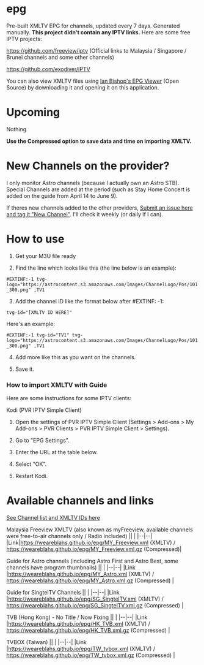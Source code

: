 # epg
Pre-built XMLTV EPG for channels, updated every 7 days. Generated manually.
**This project didn't contain any IPTV links.** Here are some free IPTV projects:

https://github.com/freeview/iptv (Official links to Malaysia / Singapore / Brunei channels and some other channels)

https://github.com/exodiver/IPTV

You can also view XMLTV files using [Ian Bishop's EPG Viewer](http://xmltvview.birtles.org.uk/epgviewer.html) (Open Source) by downloading it and opening it on this application.

# Upcoming

Nothing

**Use the Compressed option to save data and time on importing XMLTV.**

# New Channels on the provider?

I only monitor Astro channels (because I actually own an Astro STB). Special Channels are added at the period (such as Stay Home Concert is added on the guide from April 14 to June 9).

If theres new channels added to the other providers, [Submit an issue here and tag it "New Channel"](https://github.com/weareblahs/epg/issues/new). I'll check it weekly (or daily if I can).

# How to use
1. Get your M3U file ready

2. Find the line which looks like this (the line below is an example):

`#EXTINF:-1 tvg-logo="https://astrocontent.s3.amazonaws.com/Images/ChannelLogo/Pos/101_300.png" ,TV1`

3. Add the channel ID like the format below after #EXTINF: -1:

`tvg-id="[XMLTV ID HERE]" `

Here's an example:

`#EXTINF:-1 tvg-id="TV1" tvg-logo="https://astrocontent.s3.amazonaws.com/Images/ChannelLogo/Pos/101_300.png" ,TV1`

4. Add more like this as you want on the channels.

5. Save it.

### How to import XMLTV with Guide

Here are some instructions for some IPTV clients:

Kodi (PVR IPTV Simple Client)

1. Open the settings of PVR IPTV Simple Client (Settings > Add-ons > My Add-ons > PVR Clients > PVR IPTV Simple Client > Settings).

2. Go to "EPG Settings".

3. Enter the URL at the table below.

4. Select "OK".

5. Restart Kodi.




# Available channels and links

[See Channel list and XMLTV IDs here](https://github.com/weareblahs/epg/blob/master/misc/channel_list.md)

Malaysia Freeview XMLTV (also known as myFreeview, available channels were free-to-air channels only / Radio included)
||  |
|--|--|
|Link|https://weareblahs.github.io/epg/MY_Freeview.xml (XMLTV) / https://weareblahs.github.io/epg/MY_Freeview.xml.gz (Compressed)|


Guide for Astro channels (including Astro First and Astro Best, some channels have program thumbnails)
||  |
|--|--|
|Link |https://weareblahs.github.io/epg/MY_Astro.xml (XMLTV) / https://weareblahs.github.io/epg/MY_Astro.xml.gz (Compressed) | 



Guide for SingtelTV Channels
||  |
|--|--|
|Link |https://weareblahs.github.io/epg/SG_SingtelTV.xml (XMLTV) / https://weareblahs.github.io/epg/SG_SingtelTV.xml.gz (Compressed) | 


TVB (Hong Kong) - No Title / Now Fixing
||  |
|--|--|
|Link |https://weareblahs.github.io/epg/HK_TVB.xml (XMLTV) / https://weareblahs.github.io/epg/HK_TVB.xml.gz (Compressed) | 

TVBOX (Taiwan)
||  |
|--|--|
|Link |https://weareblahs.github.io/epg/TW_tvbox.xml (XMLTV) / https://weareblahs.github.io/epg/TW_tvbox.xml.gz (Compressed) | 
